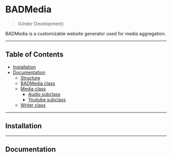 BADMedia
========

> (Under Development)

BADMedia is a customizable website generator used for media aggregation.

___

Table of Contents
-----------------------

* [Installation](#installation)
* [Documentation](#documentation)
    * [Structure](#structure)
    * [BADMedia class](#badmedia-class)
    * [Media class](#media-class)
        * [Audio subclass](#audio-subclass)
        * [Youtube subclass](#youtube-subclass)
    * [Writer class](#writer-class)

___

<a name="installation"></a>
Installation
--------------

___

<a name="documentation"></a>
Documentation
--------------------

